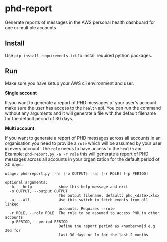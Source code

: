 # phd-report
Generate reports of messages in the AWS personal health dashboard for one or multiple accounts 

## Install
Use `pip install requirements.txt` to install required python packages.

## Run
Make sure you have setup your AWS cli environment and user.

**Single account**

If you want to generate a report of PHD messages of your user's account make sure the user has access to the `health` api. You can run the command without any arguments and it will generate a file with the default filename for the default period of 30 days.

**Multi account**

If you want to generate a report of PHD messages across all accounts in an organisation you need to provide a `role` which will be assumed by your user in every account. The `role` needs to have access to the `health` api. Example: `phd-report.py -a -r role`
this will generate a report of PHD messages across all accounts in your organization for the default period of 30 days.

```
usage: phd-report.py [-h] [-o OUTPUT] [-a] [-r ROLE] [-p PERIOD]

optional arguments:
  -h, --help            show this help message and exit
  -o OUTPUT, --output OUTPUT
                        The output filename, default: phd_<date>.xlsx
  -a, --all             Use this switch to fetch events from all linked
                        accounts. Requires --role
  -r ROLE, --role ROLE  The role to be assumed to access PHD in other accounts
  -p PERIOD, --period PERIOD
                        Define the report period as <number>m|d e.g 30d for
                        last 30 days or 1m for the last 2 months
```